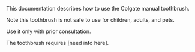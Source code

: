 This documentation describes how to use the Colgate manual toothbrush.

Note this toothbrush is not safe to use for children, adults, and pets.

Use it only with prior consultation.

The toothbrush requires [need info here].